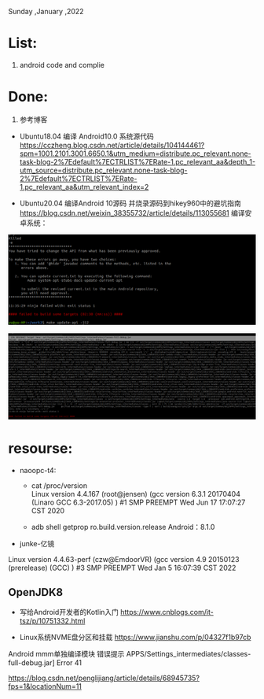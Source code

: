 Sunday ,January ,2022


# List:
1. android code and complie

# Done:
1. 参考博客
- Ubuntu18.04 编译 Android10.0 系统源代码
https://cczheng.blog.csdn.net/article/details/104144461?spm=1001.2101.3001.6650.1&utm_medium=distribute.pc_relevant.none-task-blog-2%7Edefault%7ECTRLIST%7ERate-1.pc_relevant_aa&depth_1-utm_source=distribute.pc_relevant.none-task-blog-2%7Edefault%7ECTRLIST%7ERate-1.pc_relevant_aa&utm_relevant_index=2

- Ubuntu20.04 编译Android 10源码 并烧录源码到hikey960中的避坑指南
https://blog.csdn.net/weixin_38355732/article/details/113055681
编译安卓系统：

![picture 1](../../../images/566e253ca855d0e2d7943287b1dd9ed1ca34e040c55ba9bd68ccf50ff5127529.png)  

![picture 2](../../../images/d76c380f4996cae98a37a5c852eedd50fb45b287bd24d6a0412e191260dff8f1.png)  

# resourse:
- naoopc-t4:

  - cat /proc/version                            
Linux version 4.4.167 (root@jensen) (gcc version 6.3.1 20170404 (Linaro GCC 6.3-2017.05) ) #1 SMP PREEMPT Wed Jun 17 17:07:27 CST 2020

  - adb shell getprop ro.build.version.release
Android：8.1.0


- junke-亿镜

Linux version 4.4.63-perf (czw@EmdoorVR) (gcc version 4.9 20150123 (prerelease) (GCC) ) #3 SMP PREEMPT Wed Jan 5 16:07:39 CST 2022

##  OpenJDK8


- 写给Android开发者的Kotlin入门
https://www.cnblogs.com/it-tsz/p/10751332.html


- Linux系统NVME盘分区和挂载
https://www.jianshu.com/p/04327f1b97cb


Android mmm单独编译模块 错误提示 APPS/Settings_intermediates/classes-full-debug.jar] Error 41

https://blog.csdn.net/penglijiang/article/details/68945735?fps=1&locationNum=11